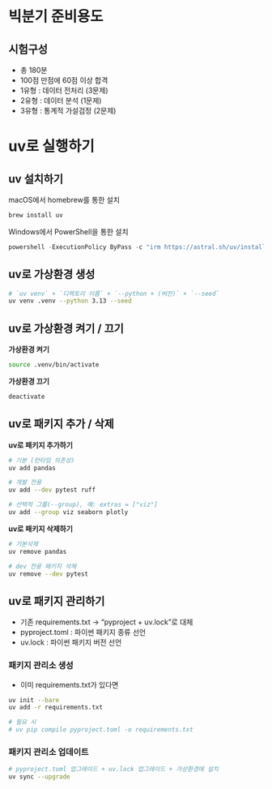 # 빅분기 준비용도
## 시험구성
* 총 180분
* 100점 만점에 60점 이상 합격
* 1유형 : 데이터 전처리 (3문제)
* 2유형 : 데이터 분석 (1문제)
* 3유형 : 통계적 가설검정 (2문제)

# uv로 실행하기
## uv 설치하기
macOS에서 homebrew를 통한 설치
```bash
brew install uv
```

Windows에서 PowerShell을 통한 설치
```powershell
powershell -ExecutionPolicy ByPass -c "irm https://astral.sh/uv/install.ps1 | iex"
```

## uv로 가상환경 생성
```zsh
# `uv venv` + `디렉토리 이름` + `--python + (버전)` + `--seed`
uv venv .venv --python 3.13 --seed
```

## uv로 가상환경 켜기 / 끄기
**가상환경 켜기**
```zsh
source .venv/bin/activate
```

**가상환경 끄기**
```zsh
deactivate
```

## uv로 패키지 추가 / 삭제
**uv로 패키지 추가하기**
```bash
# 기본 (런타임 의존성)
uv add pandas

# 개발 전용
uv add --dev pytest ruff

# 선택적 그룹(--group), 예: extras = ["viz"]
uv add --group viz seaborn plotly
```

**uv로 패키지 삭제하기**
```bash
# 기본삭제
uv remove pandas

# dev 전용 패키지 삭제
uv remove --dev pytest
```

## uv로 패키지 관리하기
* 기존 requirements.txt → “pyproject + uv.lock”로 대체
* pyproject.toml : 파이썬 패키지 종류 선언
* uv.lock : 파이썬 패키지 버전 선언

### 패키지 관리소 생성
* 이미 requirements.txt가 있다면
```bash
uv init --bare
uv add -r requirements.txt

# 필요 시
# uv pip compile pyproject.toml -o requirements.txt
```

### 패키지 관리소 업데이트
```zsh
# pyproject.toml 업그레이드 + uv.lock 업그레이드 + 가상환경에 설치
uv sync --upgrade
```